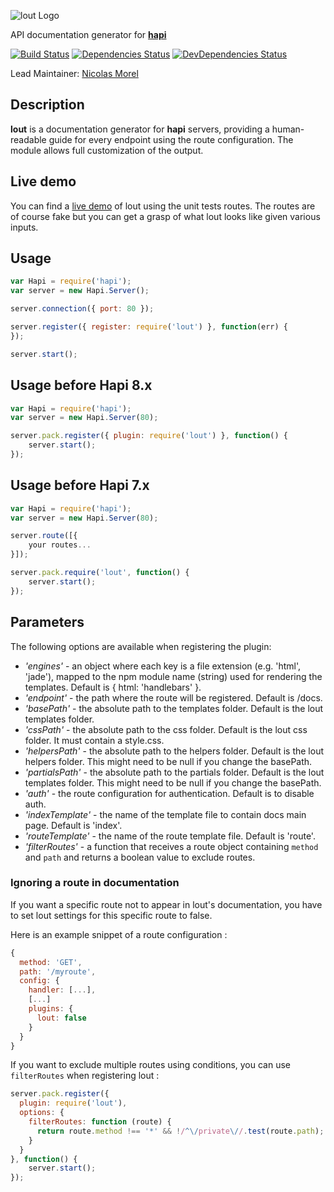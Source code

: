 ![lout Logo](https://raw.github.com/hapijs/lout/master/images/lout.png)

API documentation generator for [**hapi**](https://github.com/hapijs/hapi)

[![Build Status](https://secure.travis-ci.org/hapijs/lout.svg)](http://travis-ci.org/hapijs/lout)
[![Dependencies Status](https://david-dm.org/hapijs/lout.svg)](https://david-dm.org/hapijs/lout)
[![DevDependencies Status](https://david-dm.org/hapijs/lout/dev-status.svg)](https://david-dm.org/hapijs/lout#info=devDependencies)

Lead Maintainer: [Nicolas Morel](https://github.com/Marsup)

## Description
**lout** is a documentation generator for **hapi** servers, providing a human-readable guide for every endpoint
using the route configuration. The module allows full customization of the output.

## Live demo
You can find a [live demo](http://lout.herokuapp.com/) of lout using the unit tests routes.
The routes are of course fake but you can get a grasp of what lout looks like given various inputs.

## Usage

```javascript
var Hapi = require('hapi');
var server = new Hapi.Server();

server.connection({ port: 80 });

server.register({ register: require('lout') }, function(err) {
});

server.start();
```

## Usage before Hapi 8.x

```javascript
var Hapi = require('hapi');
var server = new Hapi.Server(80);

server.pack.register({ plugin: require('lout') }, function() {
    server.start();
});
```

## Usage before Hapi 7.x

```javascript
var Hapi = require('hapi');
var server = new Hapi.Server(80);

server.route([{
    your routes...
}]);

server.pack.require('lout', function() {
    server.start();
});

```

## Parameters
The following options are available when registering the plugin:
- _'engines'_ - an object where each key is a file extension (e.g. 'html', 'jade'), mapped to the npm module name (string) used for rendering the templates.  Default is { html: 'handlebars' }.
- _'endpoint'_ - the path where the route will be registered.  Default is /docs.
- _'basePath'_ - the absolute path to the templates folder.  Default is the lout templates folder.
- _'cssPath'_ - the absolute path to the css folder.  Default is the lout css folder. It must contain a style.css.
- _'helpersPath'_ - the absolute path to the helpers folder.  Default is the lout helpers folder. This might need to be null if you change the basePath.
- _'partialsPath'_ - the absolute path to the partials folder.  Default is the lout templates folder. This might need to be null if you change the basePath.
- _'auth'_ - the route configuration for authentication.  Default is to disable auth.
- _'indexTemplate'_ - the name of the template file to contain docs main page.  Default is 'index'.
- _'routeTemplate'_ - the name of the route template file.  Default is 'route'.
- _'filterRoutes'_ - a function that receives a route object containing `method` and `path` and returns a boolean value to exclude routes.

### Ignoring a route in documentation

If you want a specific route not to appear in lout's documentation, you have to set lout settings for this specific route to false.

Here is an example snippet of a route configuration :

```js
{
  method: 'GET',
  path: '/myroute',
  config: {
    handler: [...],
    [...]
    plugins: {
      lout: false
    }
  }
}

```

If you want to exclude multiple routes using conditions, you can use `filterRoutes` when registering lout :
```js
server.pack.register({
  plugin: require('lout'),
  options: {
    filterRoutes: function (route) {
      return route.method !== '*' && !/^\/private\//.test(route.path);
    }
  }
}, function() {
    server.start();
});
```

